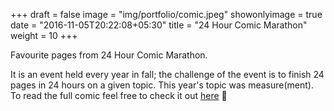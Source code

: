+++
draft = false
image = "img/portfolio/comic.jpeg"
showonlyimage = true
date = "2016-11-05T20:22:08+05:30"
title = "24 Hour Comic Marathon"
weight = 10
+++

Favourite pages from 24 Hour Comic Marathon. 
<!--more-->

It is an event held every year in fall; the challenge of the event is to finish 24 pages in 24 hours on a given topic. This year's topic was measure(ment).
To read the full comic feel free to check it out [here](https://tinyurl.com/y5wv6e6q) 🙂

